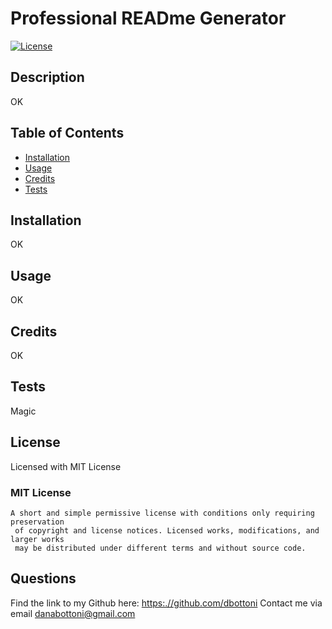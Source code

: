 
  # Professional READme Generator
  [![License](https://img.shields.io/badge/license-MIT-green.svg)](https://spdx.org/licenses/MIT.html)
 
  ## Description
  OK
  

  ## Table of Contents

  * [Installation](#installation)
  * [Usage](#usage)
  * [Credits](#credits)
  * [Tests](#tests)
  

  ## Installation
  OK


  ## Usage
  OK


  ## Credits
  OK


  ## Tests
  Magic


  ## License
   Licensed with MIT License
  ### MIT License
    A short and simple permissive license with conditions only requiring preservation
     of copyright and license notices. Licensed works, modifications, and larger works 
     may be distributed under different terms and without source code.


  ## Questions
  Find the link to my Github here: [https:.//github.com/dbottoni](https://github.com/dbottoni)
  Contact me via email danabottoni@gmail.com






